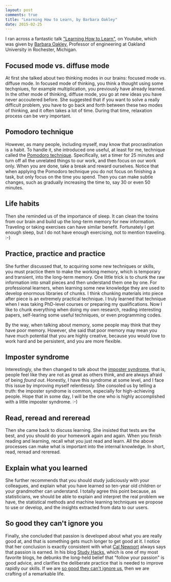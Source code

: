 ```yaml
---
layout: post
comments: true
title: "Learning How to Learn, by Barbara Oakley"
date: 2015-02-25
---
```


I ran across a fantastic talk ["Learning How to Learn"](https://www.youtube.com/watch?v=vd2dtkMINIw), on Youtube, which was given by [Barbara Oakley](http://www.barbaraoakley.com/), Professor of engineering at Oakland University in Rochester, Michigan. 

## Focused mode vs. diffuse mode

At first she talked about two thinking modes in our brains: focused mode vs. diffuse mode. In focused mode of thinking, you think a thought using some techqniues, for example multiplication, you previously have already learned. In the other mode of thinking, diffuse mode, you go at new ideas you have never accoutered before. She suggested that if you want to solve a really difficult problem, you have to go back and forth between these two modes of thinking, and it often takes a lot of time. During that time, relaxation process can be very important.

## Pomodoro technique

However, as many people, including myself, may know that procrastination is a habit. To handle it, she introduced one useful, at least for me, technique called the [Pomodoro technique](http://pomodorotechnique.com/). Specifically, set a timer for 25 minutes and turn off all the unrelated things to our work, and then focus on our work only. When you are done, take a break and reward ourselves. Notice that when applying the Pomodoro technique you do not focus on finishing a task, but only focus on the time you spend. Then you can make subtle changes, such as gradually increasing the time to, say 30 or even 50 minutes.

## Life habits

Then she reminded us of the importance of sleep. It can clean the toxins from our brain and build up the long-term memory for new information. Traveling or taking exercises can have similar benefit. Fortunately I get enough sleep, but I do not have enough exercising, not to mention traveling. :-)

## Practice, practice and practice

She further discussed that, to acquiring some new techniques or skills, you must practice them to make the working memory, which is temporary and transient, into the long-term memory. One little trick is to chunk the raw information into small pieces and then understand them one by one. For professional learners, when learning some new knowledge they are used to develop enormous libraries of chunks. I think chunking materials into piece after piece is an extremely practical technique. I truly learned that technique when I was taking PhD-level courses or preparing my qualifications. Now I like to chunk everything when doing my own research, reading interesting papers, self-learing some useful techniques, or even programming codes.

By the way, when talking about memory, some people may think that they have poor memory. However, she said that poor memory may mean you have much potential that you are highly creative, because you would love to work hard and be persistent, and you are more flexible.

## Imposter syndrome

Interestingly, she then changed to talk about the [imposter syndrome](http://en.wikipedia.org/wiki/Impostor_syndrome), that is, people feel like they are not as great as others think, and are always afraid of being *found out*. Honestly, I have this syndrome at some level, and I face this issue by improving myself relentlessly. She consoled us by telling a truth: the imposter syndrome is common, especially for high-achieving people. Hope that in some day, I will be the one who is highly accomplished with a little imposter syndrome. :-)

## Read, reread and rereread 

Then she came back to discuss learning. She insisted that tests are the best, and you should do your homework again and again. When you finish reading and learning, recall what you just read and learn. All the above processes can make what is important into the internal knowledge. In short, read, reread and rereread.

## Explain what you learned

She further recommends that you should study judiciously with your colleagues, and explain what you have learned so ten-year old children or your grandmother can understand. I totally agree this point because, as statisticians, we should be able to explain and interpret the real problem we have, the statistical methods and machine learning techniques we propose to use or develop, and the insights extracted from data to our users.

## So good they can't ignore you

Finally, she concluded that passion is developed about what you are really good at, and that is something gets much longer to get good at it. I notice that her conclusion is exactly consistent with what [Cal Newport](http://people.cs.georgetown.edu/~cnewport/) always says that passion is earned. In his blog [Study Hacks](http://calnewport.com/blog/), which is one of my most favorite blogs, he debunks the long-held belief that "follow your passion" is good advice, and clarifies the deliberate practice that is needed to improve rapidly our skills. If we are [so good they can't ignore us](http://www.amazon.com/Good-They-Cant-Ignore-You/dp/1455509124), then we are crafting of a remarkable life.
